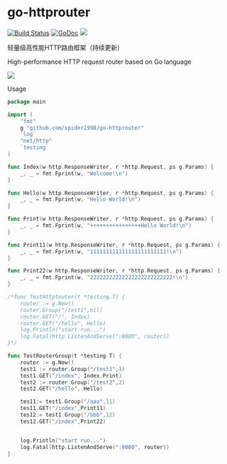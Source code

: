 # go-httprouter
[![Build Status](https://travis-ci.org/spider1998/go-httprouter.svg?branch=master)](https://travis-ci.org/spider1998/go-httprouter)
[![GoDoc](http://godoc.org/github.com/spider1998/go-httprouter?status.svg)](http://godoc.org/github.com/spider1998/go-httprouter)
![](https://img.shields.io/badge/language-Go-orange.svg)


轻量级高性能HTTP路由框架（持续更新）

High-performance HTTP request router based on Go language

![](https://timgsa.baidu.com/timg?image&quality=80&size=b9999_10000&sec=1562330784049&di=bba8782630e41c2b0399600e48a1f9e2&imgtype=0&src=http%3A%2F%2Fimg.mp.itc.cn%2Fupload%2F20161129%2F130444cd837c49c7bef4239afe39dc2f.jpg)  


Usage
```Go
package main

import (
	"fmt"
	g "github.com/spider1998/go-httprouter"
	`log`
	"net/http"
	`testing`
)

func Index(w http.ResponseWriter, r *http.Request, ps g.Params) {
	_, _ = fmt.Fprint(w, "Welcome!\n")
}

func Hello(w http.ResponseWriter, r *http.Request, ps g.Params) {
	_, _ = fmt.Fprint(w, "Hello World!\n")
}

func Print(w http.ResponseWriter, r *http.Request, ps g.Params) {
	_, _ = fmt.Fprint(w, "++++++++++++++++Hello World!\n")
}

func Print11(w http.ResponseWriter, r *http.Request, ps g.Params) {
	_, _ = fmt.Fprint(w, "111111111111111111111111!\n")
}

func Print22(w http.ResponseWriter, r *http.Request, ps g.Params) {
	_, _ = fmt.Fprint(w, "22222222222222222222222222!\n")
}

/*func TestHttptouter(t *testing.T) {
	router := g.New()
	router.Group("/test1",nil)
	router.GET("/", Index)
	router.GET("/hello", Hello)
	log.Println("start run...")
	log.Fatal(http.ListenAndServe(":8080", router))
}*/

func TestRouterGroup(t *testing.T) {
	router := g.New()
	test1 := router.Group("/test1",1)
	test1.GET("/index", Index,Print)
	test2 := router.Group("/test2",2)
	test2.GET("/hello", Hello)

	tes11:= test1.Group("/aaa",11)
	tes11.GET("/index",Print11)
	tes12:= test1.Group("/bbb",12)
	tes12.GET("/index",Print22)


	log.Println("start run...")
	log.Fatal(http.ListenAndServe(":8080", router))
}
```
